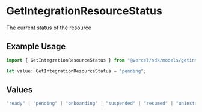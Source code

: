 # GetIntegrationResourceStatus

The current status of the resource

## Example Usage

```typescript
import { GetIntegrationResourceStatus } from "@vercel/sdk/models/getintegrationresourceop.js";

let value: GetIntegrationResourceStatus = "pending";
```

## Values

```typescript
"ready" | "pending" | "onboarding" | "suspended" | "resumed" | "uninstalled" | "error"
```